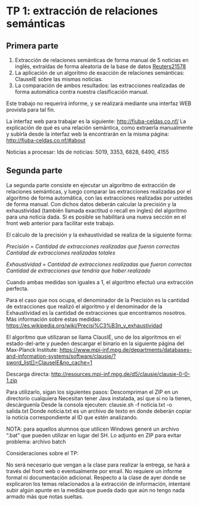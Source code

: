 # TP 1: extracción de relaciones semánticas

## Primera parte

1. Extracción de relaciones semánticas de forma manual de 5 noticias en inglés, extraídas de forma aleatoria de la base de datos [Reuters21578](https://archive.ics.uci.edu/ml/datasets/Reuters-21578+Text+Categorization+Collection)
2. La aplicación de un algoritmo de exacción de relaciones semánticas: ClauseIE sobre las mismas noticias.
3. La comparación de ambos resultados: las extracciones realizadas de forma automática contra nuestra clasificación manual.

Este trabajo no requerirá informe, y se realizará mediante una interfaz WEB provista para tal fin.

La interfaz web para trabajar es la siguiente: http://fiuba-celdas.co.nf/
La explicación de qué es una relación semántica, como extraerla manualmente y subirla desde la interfaz web la encontrarán en la misma página: http://fiuba-celdas.co.nf/#about

Noticias a procesar:
Ids de noticias: 5019, 3353, 6828, 6490, 4155

## Segunda parte

La segunda parte consiste en ejecutar un algoritmo de extracción de relaciones semánticas, y luego comparar las extracciones realizadas por el algoritmo de forma automática, con las extracciones realizadas por ustedes de forma manual.  Con dichos datos deberán calcular la precisión y la exhaustividad (también llamada exactitud o recall en ingles) del algoritmo para una noticia dada. 
Si es posible se habilitará una nueva sección en el front web anterior para facilitar este trabajo.


El cálculo de la precisión y la exhaustividad se realiza de la siguiente forma:


_Precisión_ =  _Cantidad de extracciones realizadas que fueron correctas_
                 _Cantidad de extracciones realizadas totales_

_Exhaustividad_ =  _Cantidad de extracciones realizadas que fueron correctas_   
                _Cantidad de extracciones que tendría que haber realizado_


Cuando ambas medidas son iguales a 1, el algoritmo efectuó una extracción perfecta.


Para el caso que nos ocupa, el denominador de la Precisión es la cantidad de extracciones que realizó el algoritmo y el denominador de la Exhaustividad es la cantidad de extracciones que encontramos nosotros. 
Más información sobre estas medidas: https://es.wikipedia.org/wiki/Precisi%C3%B3n_y_exhaustividad

El algoritmo que utilizaran se llama ClausIE, uno de los algoritmos en el estado-del-arte y pueden descargar el binario en la siguiente página del Max-Planck Institute:
 https://www.mpi-inf.mpg.de/departments/databases-and-information-systems/software/clausie/?sword_list[]=ClauseIE&no_cache=1


Descarga directa: http://resources.mpi-inf.mpg.de/d5/clausie/clausie-0-0-1.zip


Para utilizarlo, sigan los siguientes pasos:
 Descompriman el ZIP en un directorio cualquiera
 Necesitan tener Java instalada, así que si no la tienen, descárguenla
 Desde la consola ejecuten: clausie.sh  -f noticia.txt -o salida.txt 
 Donde noticia.txt es un archivo de texto en donde deberán copiar la noticia correspondiente al ID que estén analizando.

NOTA: para aquellos alumnos que utilicen Windows generé un archivo “.bat” que pueden utilizar en lugar del SH. Lo adjunto en ZIP para evitar problema: archivo batch


Consideraciones sobre el TP:

No será necesario que vengan a la clase para realizar la entrega, se hará a través del front web o eventualmente por email.
No requiere un informe formal ni documentación adicional.
Respecto a la clase de ayer donde se explicaron los temas relacionados a la extracción de información, intentaré subir algún apunte en la medida que pueda dado que aún no tengo nada armado más que notas sueltas.
